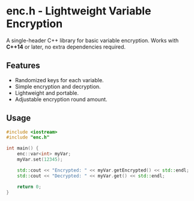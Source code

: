 # enc.h - Lightweight Variable Encryption

A single-header C++ library for basic variable encryption. Works with **C++14** or later, no extra dependencies required.

## Features
- Randomized keys for each variable.
- Simple encryption and decryption.
- Lightweight and portable.
- Adjustable encryption round amount.

## Usage
```cpp
#include <iostream>
#include "enc.h"

int main() {
    enc::var<int> myVar;
    myVar.set(12345);

    std::cout << "Encrypted: " << myVar.getEncrypted() << std::endl;
    std::cout << "Decrypted: " << myVar.get() << std::endl;

    return 0;
}
```
